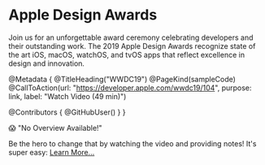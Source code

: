 # Apple Design Awards

Join us for an unforgettable award ceremony celebrating developers and their outstanding work. The 2019 Apple Design Awards recognize state of the art iOS, macOS, watchOS, and tvOS apps that reflect excellence in design and innovation.

@Metadata {
   @TitleHeading("WWDC19")
   @PageKind(sampleCode)
   @CallToAction(url: "https://developer.apple.com/wwdc19/104", purpose: link, label: "Watch Video (49 min)")

   @Contributors {
      @GitHubUser(<replace this with your GitHub handle>)
   }
}

😱 "No Overview Available!"

Be the hero to change that by watching the video and providing notes! It's super easy:
 [Learn More…](https://wwdcnotes.github.io/WWDCNotes/documentation/wwdcnotes/contributing)
